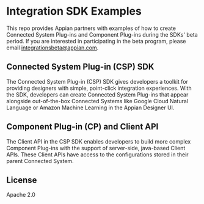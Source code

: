 # Integration SDK Examples

This repo provides Appian partners with examples of how to create Connected System Plug-ins and Component Plug-ins during the SDKs' beta period. If you are interested in participating in the beta program, please email integrationsbeta@appian.com.

## Connected System Plug-in (CSP) SDK
The Connected System Plug-in (CSP) SDK gives developers a toolkit for providing designers with simple, point-click integration experiences. With the SDK, developers can create Connected System Plug-ins that appear alongside out-of-the-box Connected Systems like Google Cloud Natural Language or Amazon Machine Learning in the Appian Designer UI.

## Component Plug-in (CP) and Client API
The Client API in the CSP SDK enables developers to build more complex Component Plug-ins with the support of server-side, java-based Client APIs. These Client APIs have access to the configurations stored in their parent Connected System.

## License
Apache 2.0
